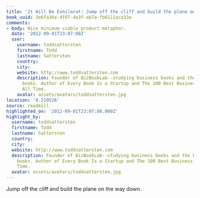 ```yaml
---
title: 'It Will Be Exhilarat: Jump off the cliff and build the plane on the way down.'
book_uuid: 3e6fa36e-4f97-4e3f-ab7a-fb6111aca33a
comments:
- body: Nice minimum viable product metaphor.
  date: '2012-09-01T23:07:08Z'
  user:
    username: toddsattersten
    firstname: Todd
    lastname: Sattersten
    country: 
    city: 
    website: http://www.toddsattersten.com
    description: Founder of BizBookLab--studying business books and the business of
      books. Author of Every Book Is a Startup and The 100 Best Business Books of
      All Time.
    avatar: assets/avatars/toddsattersten.jpg
location: '0.210526'
source: readmill
highlighted_on: '2012-09-01T23:07:08.000Z'
highlight_by:
  username: toddsattersten
  firstname: Todd
  lastname: Sattersten
  country: 
  city: 
  website: http://www.toddsattersten.com
  description: Founder of BizBookLab--studying business books and the business of
    books. Author of Every Book Is a Startup and The 100 Best Business Books of All
    Time.
  avatar: assets/avatars/toddsattersten.jpg
---
```


Jump off the cliff and build the plane on the way down.